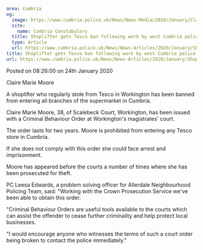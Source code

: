 ```yaml
area: Cumbria
og:
  image: https://www.cumbria.police.uk/News/News-Media/2020/January/Claire-Marie-Moorejpg.jpg
  site:
    name: Cumbria Constabulary
  title: Shoplifter gets Tesco ban following work by west Cumbria police
  type: Article
  url: https://www.cumbria.police.uk/News/News-Articles/2020/January/Shoplifter-gets-Tesco-ban-following-work-by-west-Cumbria-police.aspx
title: Shoplifter gets Tesco ban following work by west Cumbria police
url: https://www.cumbria.police.uk/News/News-Articles/2020/January/Shoplifter-gets-Tesco-ban-following-work-by-west-Cumbria-police.aspx
```

Posted on 08:26:00 on 24th January 2020

Claire Marie Moore

A shoplifter who regularly stole from Tesco in Workington has been banned from entering all branches of the supermarket in Cumbria.

Claire Marie Moore, 38, of Scalebeck Court, Workington, has been issued with a Criminal Behaviour Order at Workington's magistrates' court.

The order lasts for two years. Moore is prohibited from entering any Tesco store in Cumbria.

If she does not comply with this order she could face arrest and imprisonment.

Moore has appeared before the courts a number of times where she has been prosecuted for theft.

PC Leesa Edwards, a problem solving officer for Allerdale Neighbourhood Policing Team, said: "Working with the Crown Prosecution Service we've been able to obtain this order.

"Criminal Behaviour Orders are useful tools available to the courts which can assist the offender to cease further criminality and help protect local businesses.

"I would encourage anyone who witnesses the terms of such a court order being broken to contact the police immediately."
